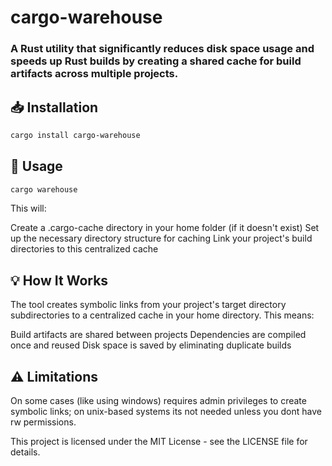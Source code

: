 # cargo-warehouse
### A Rust utility that significantly reduces disk space usage and speeds up Rust builds by creating a shared cache for build artifacts across multiple projects.

## 📥 Installation
```bash
cargo install cargo-warehouse
```

## 🔧 Usage
```bash
cargo warehouse
```
This will:

Create a .cargo-cache directory in your home folder (if it doesn't exist)
Set up the necessary directory structure for caching
Link your project's build directories to this centralized cache

## 💡 How It Works

The tool creates symbolic links from your project's target directory subdirectories to a centralized cache in your home directory. This means:

Build artifacts are shared between projects
Dependencies are compiled once and reused
Disk space is saved by eliminating duplicate builds

## ⚠️ Limitations
On some cases (like using windows) requires admin privileges to create symbolic links; on unix-based systems its not needed unless you dont have rw permissions.



This project is licensed under the MIT License - see the LICENSE file for details.
